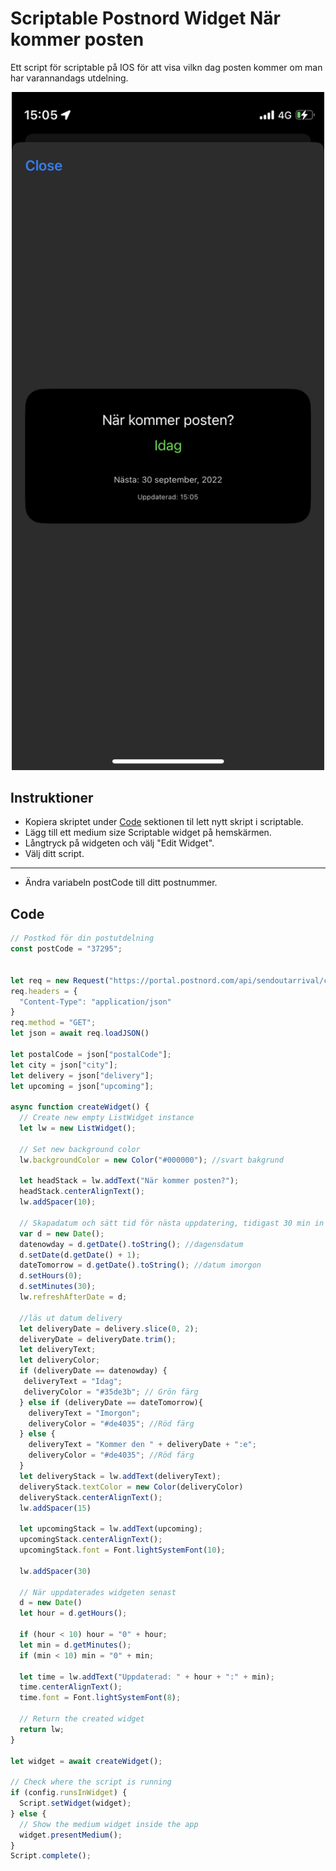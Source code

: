 # Scriptable Postnord Widget När kommer posten
Ett script för scriptable på IOS för att visa vilkn dag posten kommer om man har varannandags utdelning.

<p align="center" >
    <img width="500" alt="scriptable calendar" src ="https://github.com/nanab/postnord_scriptable/blob/main/idag.jpg">
</p>

## Instruktioner


- Kopiera skriptet under [Code](#Code) sektionen til lett nytt skript i scriptable.
- Lägg till ett medium size Scriptable widget på hemskärmen.
- Långtryck på widgeten och välj "Edit Widget".
- Välj ditt script.


---

- Ändra variabeln postCode till ditt postnummer.


## Code

```js
// Postkod för din postutdelning
const postCode = "37295";


let req = new Request("https://portal.postnord.com/api/sendoutarrival/closest?postalCode=" + postCode)
req.headers = {
  "Content-Type": "application/json"
}
req.method = "GET";
let json = await req.loadJSON()

let postalCode = json["postalCode"];
let city = json["city"];
let delivery = json["delivery"];
let upcoming = json["upcoming"];

async function createWidget() {
  // Create new empty ListWidget instance
  let lw = new ListWidget();

  // Set new background color
  lw.backgroundColor = new Color("#000000"); //svart bakgrund

  let headStack = lw.addText("När kommer posten?");
  headStack.centerAlignText();
  lw.addSpacer(10);
  
  // Skapadatum och sätt tid för nästa uppdatering, tidigast 30 min in på nästa dag.
  var d = new Date();
  datenowday = d.getDate().toString(); //dagensdatum
  d.setDate(d.getDate() + 1);
  dateTomorrow = d.getDate().toString(); //datum imorgon
  d.setHours(0);
  d.setMinutes(30);
  lw.refreshAfterDate = d;

  //läs ut datum delivery
  let deliveryDate = delivery.slice(0, 2);
  deliveryDate = deliveryDate.trim();
  let deliveryText;
  let deliveryColor;
  if (deliveryDate == datenowday) {
   deliveryText = "Idag";
   deliveryColor = "#35de3b"; // Grön färg
  } else if (deliveryDate == dateTomorrow){
    deliveryText = "Imorgon";
    deliveryColor = "#de4035"; //Röd färg
  } else {
    deliveryText = "Kommer den " + deliveryDate + ":e";
    deliveryColor = "#de4035"; //Röd färg
  }
  let deliveryStack = lw.addText(deliveryText);
  deliveryStack.textColor = new Color(deliveryColor)
  deliveryStack.centerAlignText();
  lw.addSpacer(15)
  
  let upcomingStack = lw.addText(upcoming);
  upcomingStack.centerAlignText();
  upcomingStack.font = Font.lightSystemFont(10);

  lw.addSpacer(30)

  // När uppdaterades widgeten senast
  d = new Date()
  let hour = d.getHours();

  if (hour < 10) hour = "0" + hour;
  let min = d.getMinutes();
  if (min < 10) min = "0" + min;

  let time = lw.addText("Uppdaterad: " + hour + ":" + min);
  time.centerAlignText();
  time.font = Font.lightSystemFont(8);

  // Return the created widget
  return lw;
}

let widget = await createWidget();

// Check where the script is running
if (config.runsInWidget) {
  Script.setWidget(widget);
} else {
  // Show the medium widget inside the app
  widget.presentMedium();
}
Script.complete();

